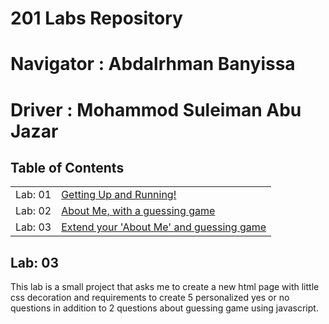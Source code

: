 # 201 Labs Repository

# Navigator : Abdalrhman Banyissa
# Driver : Mohammod Suleiman Abu Jazar

## Table of Contents

|   |   |
| - | - |
| Lab: 01  | [Getting Up and Running!](Lab01b/index.html)  |
| Lab: 02  | [About Me, with a guessing game](Lab02/index.html)  |
| Lab: 03  | [Extend your 'About Me' and guessing game](Lab03/index.html)  |

## Lab: 03

This lab is a small project that asks me to create a new html page with little css decoration and requirements to create 5 personalized yes or no questions in addition to 2 questions about guessing game using javascript.